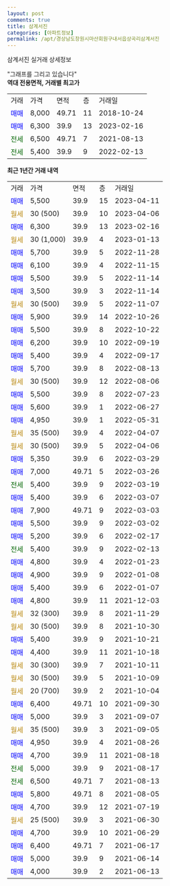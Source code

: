 ```yaml
---
layout: post
comments: true
title: 삼계서진
categories: [아파트정보]
permalink: /apt/경상남도창원시마산회원구내서읍상곡리삼계서진
---
```


삼계서진 실거래 상세정보

<script type="text/javascript">
  google.charts.load('current', {'packages':['line', 'corechart']});
  google.charts.setOnLoadCallback(drawChart);

  function drawChart() {
    var data = new google.visualization.DataTable();
    data.addColumn('date', '거래일');
    data.addColumn('number', "매매");
    data.addColumn('number', "전세");
    data.addColumn('number', "전매");

    data.addRows([[new Date(Date.parse("2023-04-11")), 5500, null, null], [new Date(Date.parse("2023-04-06")), null, null, null], [new Date(Date.parse("2023-02-16")), 6300, null, null], [new Date(Date.parse("2023-01-13")), null, null, null], [new Date(Date.parse("2022-11-28")), 5700, null, null], [new Date(Date.parse("2022-11-15")), 6100, null, null], [new Date(Date.parse("2022-11-14")), 5500, null, null], [new Date(Date.parse("2022-11-14")), 3500, null, null], [new Date(Date.parse("2022-11-07")), null, null, null], [new Date(Date.parse("2022-10-26")), 5900, null, null], [new Date(Date.parse("2022-10-22")), 5500, null, null], [new Date(Date.parse("2022-09-19")), 6200, null, null], [new Date(Date.parse("2022-09-17")), 5400, null, null], [new Date(Date.parse("2022-08-13")), 5700, null, null], [new Date(Date.parse("2022-08-06")), null, null, null], [new Date(Date.parse("2022-07-23")), 5500, null, null], [new Date(Date.parse("2022-06-27")), 5600, null, null], [new Date(Date.parse("2022-05-31")), 4950, null, null], [new Date(Date.parse("2022-04-07")), null, null, null], [new Date(Date.parse("2022-04-06")), null, null, null], [new Date(Date.parse("2022-03-29")), 5350, null, null], [new Date(Date.parse("2022-03-26")), 7000, null, null], [new Date(Date.parse("2022-03-19")), null, 5400, null], [new Date(Date.parse("2022-03-07")), 5400, null, null], [new Date(Date.parse("2022-03-03")), 7900, null, null], [new Date(Date.parse("2022-03-02")), 5500, null, null], [new Date(Date.parse("2022-02-17")), 5200, null, null], [new Date(Date.parse("2022-02-13")), null, 5400, null], [new Date(Date.parse("2022-01-23")), 4800, null, null], [new Date(Date.parse("2022-01-08")), 4900, null, null], [new Date(Date.parse("2022-01-07")), 5400, null, null], [new Date(Date.parse("2021-12-03")), 4800, null, null], [new Date(Date.parse("2021-11-29")), null, null, null], [new Date(Date.parse("2021-10-30")), null, null, null], [new Date(Date.parse("2021-10-21")), 5400, null, null], [new Date(Date.parse("2021-10-18")), 4400, null, null], [new Date(Date.parse("2021-10-11")), null, null, null], [new Date(Date.parse("2021-10-09")), null, null, null], [new Date(Date.parse("2021-10-04")), null, null, null], [new Date(Date.parse("2021-09-30")), 6400, null, null], [new Date(Date.parse("2021-09-07")), 5000, null, null], [new Date(Date.parse("2021-09-05")), null, null, null], [new Date(Date.parse("2021-08-26")), 4950, null, null], [new Date(Date.parse("2021-08-18")), 4700, null, null], [new Date(Date.parse("2021-08-17")), null, 5000, null], [new Date(Date.parse("2021-08-13")), null, 6500, null], [new Date(Date.parse("2021-08-05")), 5800, null, null], [new Date(Date.parse("2021-07-19")), 4700, null, null], [new Date(Date.parse("2021-06-30")), null, null, null], [new Date(Date.parse("2021-06-29")), 4700, null, null], [new Date(Date.parse("2021-06-17")), 6400, null, null], [new Date(Date.parse("2021-06-14")), 5000, null, null], [new Date(Date.parse("2021-06-13")), 4000, null, null]]);

    var options = {
      hAxis: {
        format: 'yyyy/MM/dd'
      },    
      lineWidth: 0,
      pointsVisible: true,    
      title: '최근 1년간 유형별 실거래가 분포',
      legend: { position: 'bottom' }
    };

    var formatter = new google.visualization.NumberFormat({pattern:'###,###'} );
    formatter.format(data, 1);
    formatter.format(data, 2);
    
    setTimeout(function() {
        var chart = new google.visualization.LineChart(document.getElementById('columnchart_material'));
        chart.draw(data, (options));
        document.getElementById('loading').style.display = 'none';
    }, 200);
  }
</script>


<div id="loading" style="z-index:20; display: block; margin-left: 0px">"그래프를 그리고 있습니다"</div>
<div id="columnchart_material" style="width: 95%; margin-left: 0px; display: block"></div>
<!-- contents start -->
<b>역대 전용면적, 거래별 최고가</b>
<table class="sortable">
    <tr>
      <td>거래</td>
      <td>가격</td>
      <td>면적</td>
      <td>층</td>
      <td>거래일</td>
    </tr>
        <tr>
          <td><a style="color: blue">매매</a></td>
          <td>8,000</td>
          <td>49.71</td>
          <td>11</td>
          <td>2018-10-24</td>
        </tr>            <tr>
          <td><a style="color: blue">매매</a></td>
          <td>6,300</td>
          <td>39.9</td>
          <td>13</td>
          <td>2023-02-16</td>
        </tr>        
        <tr>
              <td><a style="color: darkgreen">전세</a></td>
              <td>6,500</td>
              <td>49.71</td>
              <td>7</td>
              <td>2021-08-13</td>
            </tr>            <tr>
              <td><a style="color: darkgreen">전세</a></td>
              <td>5,400</td>
              <td>39.9</td>
              <td>9</td>
              <td>2022-02-13</td>
            </tr>        
    
</table>

<b>최근 1년간 거래 내역</b>

<table class="sortable">
    <tr>
      <td>거래</td>
      <td>가격</td>
      <td>면적</td>
      <td>층</td>
      <td>거래일</td>
    </tr>
    <tr>
      <td><a style="color: blue">매매</a></td>
      <td>5,500</td>
      <td>39.9</td>
      <td>15</td>
      <td>2023-04-11</td>
    </tr>          <tr>
      <td><a style="color: darkgoldenrod">월세</a></td>
      <td>30 (500)</td>
      <td>39.9</td>
      <td>10</td>
      <td>2023-04-06</td>
    </tr>          <tr>
      <td><a style="color: blue">매매</a></td>
      <td>6,300</td>
      <td>39.9</td>
      <td>13</td>
      <td>2023-02-16</td>
    </tr>          <tr>
      <td><a style="color: darkgoldenrod">월세</a></td>
      <td>30 (1,000)</td>
      <td>39.9</td>
      <td>4</td>
      <td>2023-01-13</td>
    </tr>          <tr>
      <td><a style="color: blue">매매</a></td>
      <td>5,700</td>
      <td>39.9</td>
      <td>5</td>
      <td>2022-11-28</td>
    </tr>          <tr>
      <td><a style="color: blue">매매</a></td>
      <td>6,100</td>
      <td>39.9</td>
      <td>4</td>
      <td>2022-11-15</td>
    </tr>          <tr>
      <td><a style="color: blue">매매</a></td>
      <td>5,500</td>
      <td>39.9</td>
      <td>5</td>
      <td>2022-11-14</td>
    </tr>          <tr>
      <td><a style="color: blue">매매</a></td>
      <td>3,500</td>
      <td>39.9</td>
      <td>3</td>
      <td>2022-11-14</td>
    </tr>          <tr>
      <td><a style="color: darkgoldenrod">월세</a></td>
      <td>30 (500)</td>
      <td>39.9</td>
      <td>5</td>
      <td>2022-11-07</td>
    </tr>          <tr>
      <td><a style="color: blue">매매</a></td>
      <td>5,900</td>
      <td>39.9</td>
      <td>14</td>
      <td>2022-10-26</td>
    </tr>          <tr>
      <td><a style="color: blue">매매</a></td>
      <td>5,500</td>
      <td>39.9</td>
      <td>8</td>
      <td>2022-10-22</td>
    </tr>          <tr>
      <td><a style="color: blue">매매</a></td>
      <td>6,200</td>
      <td>39.9</td>
      <td>10</td>
      <td>2022-09-19</td>
    </tr>          <tr>
      <td><a style="color: blue">매매</a></td>
      <td>5,400</td>
      <td>39.9</td>
      <td>4</td>
      <td>2022-09-17</td>
    </tr>          <tr>
      <td><a style="color: blue">매매</a></td>
      <td>5,700</td>
      <td>39.9</td>
      <td>8</td>
      <td>2022-08-13</td>
    </tr>          <tr>
      <td><a style="color: darkgoldenrod">월세</a></td>
      <td>30 (500)</td>
      <td>39.9</td>
      <td>12</td>
      <td>2022-08-06</td>
    </tr>          <tr>
      <td><a style="color: blue">매매</a></td>
      <td>5,500</td>
      <td>39.9</td>
      <td>8</td>
      <td>2022-07-23</td>
    </tr>          <tr>
      <td><a style="color: blue">매매</a></td>
      <td>5,600</td>
      <td>39.9</td>
      <td>1</td>
      <td>2022-06-27</td>
    </tr>          <tr>
      <td><a style="color: blue">매매</a></td>
      <td>4,950</td>
      <td>39.9</td>
      <td>1</td>
      <td>2022-05-31</td>
    </tr>          <tr>
      <td><a style="color: darkgoldenrod">월세</a></td>
      <td>35 (500)</td>
      <td>39.9</td>
      <td>4</td>
      <td>2022-04-07</td>
    </tr>          <tr>
      <td><a style="color: darkgoldenrod">월세</a></td>
      <td>30 (500)</td>
      <td>39.9</td>
      <td>5</td>
      <td>2022-04-06</td>
    </tr>          <tr>
      <td><a style="color: blue">매매</a></td>
      <td>5,350</td>
      <td>39.9</td>
      <td>6</td>
      <td>2022-03-29</td>
    </tr>          <tr>
      <td><a style="color: blue">매매</a></td>
      <td>7,000</td>
      <td>49.71</td>
      <td>5</td>
      <td>2022-03-26</td>
    </tr>          <tr>
      <td><a style="color: darkgreen">전세</a></td>
      <td>5,400</td>
      <td>39.9</td>
      <td>9</td>
      <td>2022-03-19</td>
    </tr>          <tr>
      <td><a style="color: blue">매매</a></td>
      <td>5,400</td>
      <td>39.9</td>
      <td>6</td>
      <td>2022-03-07</td>
    </tr>          <tr>
      <td><a style="color: blue">매매</a></td>
      <td>7,900</td>
      <td>49.71</td>
      <td>9</td>
      <td>2022-03-03</td>
    </tr>          <tr>
      <td><a style="color: blue">매매</a></td>
      <td>5,500</td>
      <td>39.9</td>
      <td>9</td>
      <td>2022-03-02</td>
    </tr>          <tr>
      <td><a style="color: blue">매매</a></td>
      <td>5,200</td>
      <td>39.9</td>
      <td>6</td>
      <td>2022-02-17</td>
    </tr>          <tr>
      <td><a style="color: darkgreen">전세</a></td>
      <td>5,400</td>
      <td>39.9</td>
      <td>9</td>
      <td>2022-02-13</td>
    </tr>          <tr>
      <td><a style="color: blue">매매</a></td>
      <td>4,800</td>
      <td>39.9</td>
      <td>4</td>
      <td>2022-01-23</td>
    </tr>          <tr>
      <td><a style="color: blue">매매</a></td>
      <td>4,900</td>
      <td>39.9</td>
      <td>9</td>
      <td>2022-01-08</td>
    </tr>          <tr>
      <td><a style="color: blue">매매</a></td>
      <td>5,400</td>
      <td>39.9</td>
      <td>6</td>
      <td>2022-01-07</td>
    </tr>          <tr>
      <td><a style="color: blue">매매</a></td>
      <td>4,800</td>
      <td>39.9</td>
      <td>11</td>
      <td>2021-12-03</td>
    </tr>          <tr>
      <td><a style="color: darkgoldenrod">월세</a></td>
      <td>32 (300)</td>
      <td>39.9</td>
      <td>8</td>
      <td>2021-11-29</td>
    </tr>          <tr>
      <td><a style="color: darkgoldenrod">월세</a></td>
      <td>30 (500)</td>
      <td>39.9</td>
      <td>8</td>
      <td>2021-10-30</td>
    </tr>          <tr>
      <td><a style="color: blue">매매</a></td>
      <td>5,400</td>
      <td>39.9</td>
      <td>9</td>
      <td>2021-10-21</td>
    </tr>          <tr>
      <td><a style="color: blue">매매</a></td>
      <td>4,400</td>
      <td>39.9</td>
      <td>11</td>
      <td>2021-10-18</td>
    </tr>          <tr>
      <td><a style="color: darkgoldenrod">월세</a></td>
      <td>30 (300)</td>
      <td>39.9</td>
      <td>7</td>
      <td>2021-10-11</td>
    </tr>          <tr>
      <td><a style="color: darkgoldenrod">월세</a></td>
      <td>30 (500)</td>
      <td>39.9</td>
      <td>5</td>
      <td>2021-10-09</td>
    </tr>          <tr>
      <td><a style="color: darkgoldenrod">월세</a></td>
      <td>20 (700)</td>
      <td>39.9</td>
      <td>2</td>
      <td>2021-10-04</td>
    </tr>          <tr>
      <td><a style="color: blue">매매</a></td>
      <td>6,400</td>
      <td>49.71</td>
      <td>10</td>
      <td>2021-09-30</td>
    </tr>          <tr>
      <td><a style="color: blue">매매</a></td>
      <td>5,000</td>
      <td>39.9</td>
      <td>3</td>
      <td>2021-09-07</td>
    </tr>          <tr>
      <td><a style="color: darkgoldenrod">월세</a></td>
      <td>35 (500)</td>
      <td>39.9</td>
      <td>3</td>
      <td>2021-09-05</td>
    </tr>          <tr>
      <td><a style="color: blue">매매</a></td>
      <td>4,950</td>
      <td>39.9</td>
      <td>4</td>
      <td>2021-08-26</td>
    </tr>          <tr>
      <td><a style="color: blue">매매</a></td>
      <td>4,700</td>
      <td>39.9</td>
      <td>11</td>
      <td>2021-08-18</td>
    </tr>          <tr>
      <td><a style="color: darkgreen">전세</a></td>
      <td>5,000</td>
      <td>39.9</td>
      <td>9</td>
      <td>2021-08-17</td>
    </tr>          <tr>
      <td><a style="color: darkgreen">전세</a></td>
      <td>6,500</td>
      <td>49.71</td>
      <td>7</td>
      <td>2021-08-13</td>
    </tr>          <tr>
      <td><a style="color: blue">매매</a></td>
      <td>5,800</td>
      <td>49.71</td>
      <td>8</td>
      <td>2021-08-05</td>
    </tr>          <tr>
      <td><a style="color: blue">매매</a></td>
      <td>4,700</td>
      <td>39.9</td>
      <td>12</td>
      <td>2021-07-19</td>
    </tr>          <tr>
      <td><a style="color: darkgoldenrod">월세</a></td>
      <td>25 (500)</td>
      <td>39.9</td>
      <td>3</td>
      <td>2021-06-30</td>
    </tr>          <tr>
      <td><a style="color: blue">매매</a></td>
      <td>4,700</td>
      <td>39.9</td>
      <td>10</td>
      <td>2021-06-29</td>
    </tr>          <tr>
      <td><a style="color: blue">매매</a></td>
      <td>6,400</td>
      <td>49.71</td>
      <td>7</td>
      <td>2021-06-17</td>
    </tr>          <tr>
      <td><a style="color: blue">매매</a></td>
      <td>5,000</td>
      <td>39.9</td>
      <td>9</td>
      <td>2021-06-14</td>
    </tr>          <tr>
      <td><a style="color: blue">매매</a></td>
      <td>4,000</td>
      <td>39.9</td>
      <td>2</td>
      <td>2021-06-13</td>
    </tr>      </table>
<!-- contents end -->    

